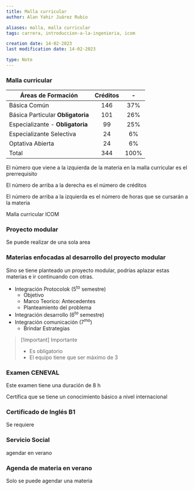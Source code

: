 ```yaml
---
title: Malla curricular
author: Alan Yahir Juárez Rubio

aliases: malla, malla curricular
tags: carrera, introduccion-a-la-ingenieria, icom

creation date: 14-02-2023
last modification date: 14-02-2023

type: Note
---
```


### Malla curricular

| Áreas de Formación                | Créditos |  -   |
| --------------------------------- |:--------:|:----:|
| Básica Común                      |   146    | 37%  |
| Básica Particular **Obligatoria** |   101    | 26%  |
| Especializante - **Obligatoria**  |    99    | 25%  |
| Especializante Selectiva          |    24    |  6%  |
| Optativa Abierta                  |    24    |  6%  |
| Total                             |   344    | 100% |

<div style="page-break-after: always;"></div>
El número que viene a la izquierda de la materia en la malla curricular es el prerrequisito

El número de arriba a la derecha es el número de créditos

El número de arriba a la izquierda es el número de horas que se cursarán a la materia

Malla curricular ICOM

### Proyecto modular

Se puede realizar de una sola area

### Materias enfocadas al desarrollo del proyecto modular

Sino se tiene planteado un proyecto modular, podrías aplazar estas materias e ir continuando con otras.

- Integración Protocolok (5<sup>to</sup> semestre)
	- Objetivo
	- Marco Teorico: Antecedentes
	- Planteamiento del problema
- Integración desarrollo (6<sup>to</sup> semestre)
- Integración comunicación (7<sup>mo</sup>)
	- Brindar Estrategias

> [!important] Importante
>
> - Es obligatorio
> - El equipo tiene que ser máximo de 3

### Examen CENEVAL

Este examen tiene una duración de 8 h

Certifica que se tiene un conocimiento básico a nivel internacional

### Certificado de Inglés B1

Se requiere 

### Servicio Social

agendar en verano

### Agenda de materia en verano

Solo se puede agendar una materia

